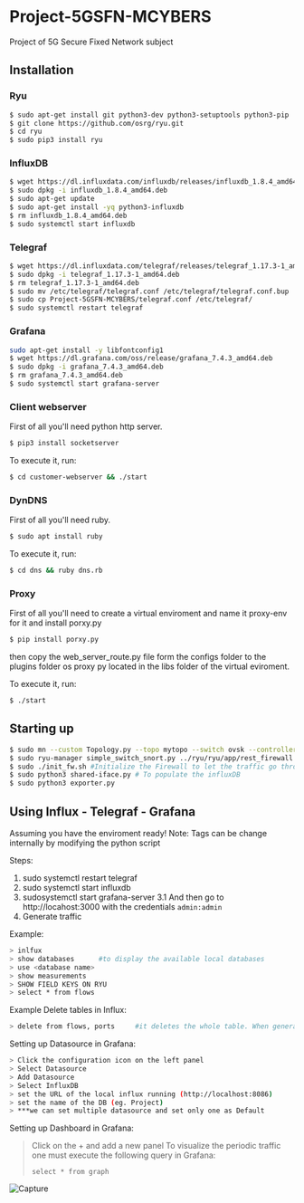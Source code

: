 # Project-5GSFN-MCYBERS
Project of 5G Secure Fixed Network subject

## Installation
### Ryu
```sh
$ sudo apt-get install git python3-dev python3-setuptools python3-pip
$ git clone https://github.com/osrg/ryu.git
$ cd ryu
$ sudo pip3 install ryu
```

### InfluxDB
```sh
$ wget https://dl.influxdata.com/influxdb/releases/influxdb_1.8.4_amd64.deb
$ sudo dpkg -i influxdb_1.8.4_amd64.deb
$ sudo apt-get update
$ sudo apt-get install -yq python3-influxdb
$ rm influxdb_1.8.4_amd64.deb
$ sudo systemctl start influxdb
```

### Telegraf
```sh
$ wget https://dl.influxdata.com/telegraf/releases/telegraf_1.17.3-1_amd64.deb
$ sudo dpkg -i telegraf_1.17.3-1_amd64.deb
$ rm telegraf_1.17.3-1_amd64.deb
$ sudo mv /etc/telegraf/telegraf.conf /etc/telegraf/telegraf.conf.bup
$ sudo cp Project-5GSFN-MCYBERS/telegraf.conf /etc/telegraf/
$ sudo systemctl restart telegraf
```

### Grafana
```sh
sudo apt-get install -y libfontconfig1
$ wget https://dl.grafana.com/oss/release/grafana_7.4.3_amd64.deb
$ sudo dpkg -i grafana_7.4.3_amd64.deb
$ rm grafana_7.4.3_amd64.deb
$ sudo systemctl start grafana-server
```

### Client webserver
First of all you'll need python http server. 
```sh
$ pip3 install socketserver
```

To execute it, run:

```sh
$ cd customer-webserver && ./start
```

### DynDNS
First of all you'll need ruby. 
```sh
$ sudo apt install ruby
```

To execute it, run:

```sh
$ cd dns && ruby dns.rb
```

### Proxy
First of all you'll need to create a virtual enviroment and name it proxy-env for it and install porxy.py 
```sh
$ pip install porxy.py
```
then copy the web_server_route.py file form the configs folder to the plugins folder os proxy py located in the libs folder of the virtual eviroment.

To execute it, run:

```sh
$ ./start
```




## Starting up
```sh
$ sudo mn --custom Topology.py --topo mytopo --switch ovsk --controller remote #Creates the network
$ sudo ryu-manager simple_switch_snort.py ../ryu/ryu/app/rest_firewall.py # Sets up the controller with telegraf and the Firewall
$ sudo ./init_fw.sh #Initialize the Firewall to let the traffic go through the switches. Add execution permission to the script if it is necessary.
$ sudo python3 shared-iface.py # To populate the influxDB
$ sudo python3 exporter.py
```

## Using Influx - Telegraf - Grafana

Assuming you have the enviroment ready!
Note: Tags can be change internally by modifying the python script

Steps:
1. sudo systemctl restart telegraf
2. sudo systemctl start influxdb
3. sudosystemctl start grafana-server
    3.1 And then go to http://locahost:3000 with the credentials `admin:admin`
4. Generate traffic


Example: 
```sh
> inlfux
> show databases      #to display the available local databases
> use <database name>
> show measurements
> SHOW FIELD KEYS ON RYU
> select * from flows
```
Example Delete tables in Influx: 
```sh
> delete from flows, ports     #it deletes the whole table. When generating new flows the table reappears!
```
 
Setting up Datasource in Grafana:
```sh
> Click the configuration icon on the left panel
> Select Datasource
> Add Datasource
> Select InfluxDB
> set the URL of the local influx running (http://localhost:8086)
> set the name of the DB (eg. Project)
> ***we can set multiple datasource and set only one as Default
```

Setting up Dashboard in Grafana:

> Click on the + and add a new panel
> To visualize the periodic traffic one must execute the following query in Grafana:
>
>  `` select * from graph ``

![Capture](https://user-images.githubusercontent.com/24268426/120670144-6ee88900-c490-11eb-9f35-126891389266.PNG)


